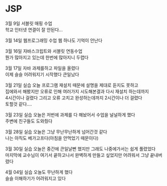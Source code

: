 # JSP
3월 9일 서블릿 매핑 수업<br>
학교 인터넷 연결이 잘 안된다...

3월 14일 웹프로그래밍 수업
웹 하나도 기억이 안난다

3월 16일 자바스크립트와 서블릿 연동수업<br>
뭔가 많아지고 있는데 한번에 많아지니 두렵다

3월 17일 자바 과제를하고 파일을 올렸다<br>
이제 슬슬 어려워지기 시작했다 큰일났다

3월 21일 실습 오늘 프로그램 재설치 때문에 설명을 제대로 듣지도 못하고<br>
집에와서 해봤지만 오류로 인해 여러가지 시도해본결과 다시 재설치 하는데까지 <br>
4시간이나 걸렸다 그리고 오류 고치고 완성하는데까지 2시간이나 더 걸렸다<br>
토할것 같다....

3월 23일 실습 오늘은 저번에 과제를 다 해놨어서 수업을 널널하게 했다<br>
주변에 친구들도 도와줬다

3월 28일 실습 오늘은 그냥 무난무난하게 넘어간것 같다<br>
나는 아직도 베가고프다(아침을 안먹었기 때문이다)

3월 30일 실습 오늘은 중간에 큰일날뻔 했지만 그래도 나중에가서는 쉽게 풀렸었다<br>
마지막에 교수님이 여기서 끝하고나서 완벽하게 만들고 싶었지만 어려워서 그냥 끝내버렸다

4월 04일 실습 오늘도 무난하게 했다<br>
슬슬 이해하기가 어려워지고 있다 
